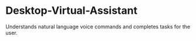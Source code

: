 # Desktop-Virtual-Assistant
Understands natural language voice commands and completes tasks for the user.
